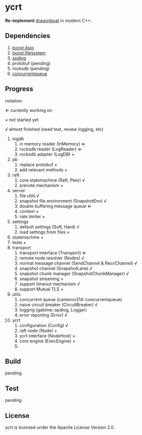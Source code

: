 # ycrt

**Re-implement** [dragonboat](github.com/lni/dragonboat) in modern C++.

## Dependencies

1. [boost.Asio](https://think-async.com/Asio/)
2. [boost.filesystem](https://www.boost.org/doc/libs/1_72_0/libs/filesystem/doc/index.htm)
3. [spdlog](https://github.com/gabime/spdlog)
4. protobuf (pending)
5. rocksdb (pending)
6. [concurrentqueue](https://github.com/cameron314/concurrentqueue)

## Progress

notation:

&lArr; currently working on

&times; not started yet

&radic; almost finished (need test, review logging, etc)

1. logdb
    1. in memory reader (InMemory) &lArr;
    2. rocksdb reader (LogReader) &lArr;
    3. rocksdb adapter (LogDB) &times;
2. pb
    1. replace protobuf &times;
    2. add relevant methods &times;
3. raft
    1. core statemachine (Raft, Peer) &radic;
    2. prevote mechanism &times;
4. server
    1. file utils &radic;
    2. snapshot file environment (SnapshotEnv) &radic;
    3. double buffering message queue &lArr;
    4. context &times;
    5. rate limiter &times;
5. settings
    1. default settings (Soft, Hard) &radic;
    2. load settings from files &times;
6. statemachine &times;
7. tests &times;
8. transport
    1. transport interface (Transport) &lArr;
    2. remote node resolver (Nodes) &radic;
    3. normal message channel (SendChannel & RecvChannel) &radic;
    4. snapshot channel (SnapshotLane) &radic;
    5. snapshot chunk manager (SnapshotChunkManager) &radic;
    6. snapshot streaming &times;
    7. support timeout mechanism &radic;
    8. support Mutual TLS &times;
9. utils
    1. concurrent queue (cameron314::concurrentqueue)
    2. naive circuit breaker (CircuitBreaker) &radic;
    3. logging (gabime::spdlog, Logger)
    4. error reporting (Error) &radic;
10. ycrt
    1. configuration (Config) &radic;
    2. raft node (Node) &times;
    3. ycrt interface (NodeHost) &times;
    4. core engine (ExecEngine) &times;
    5. 

## Build

pending

## Test

pending

## License

ycrt is licensed under the Apache License Version 2.0.